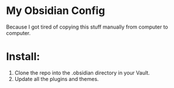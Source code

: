 # My Obsidian Config

Because I got tired of copying this stuff manually from computer to computer.

# Install:
1. Clone the repo into the .obsidian directory in your Vault.
2. Update all the plugins and themes.
